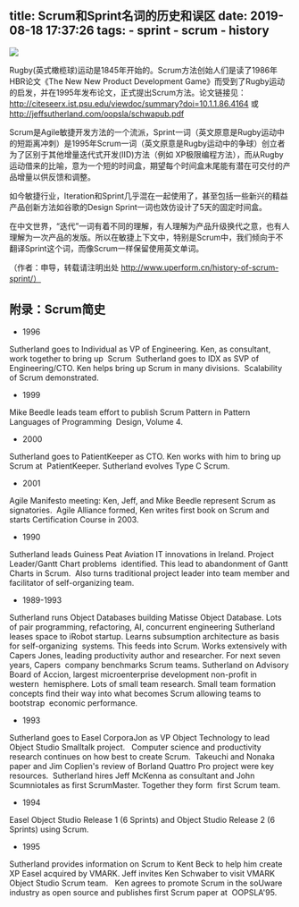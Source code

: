title: Scrum和Sprint名词的历史和误区
date: 2019-08-18 17:37:26
tags:
	- sprint
	- scrum
	- history
---

![](https://www.uperform.cn/wp-content/uploads/2017/09/14750086422_78f49968c1_b-1024x680.jpg)

Rugby(英式橄榄球)运动是1845年开始的。Scrum方法创始人们是读了1986年HBR论文《The New New Product Development Game》而受到了Rugby运动的启发，并在1995年发布论文，正式提出Scrum方法。论文链接见：http://citeseerx.ist.psu.edu/viewdoc/summary?doi=10.1.1.86.4164 或 http://jeffsutherland.com/oopsla/schwapub.pdf

Scrum是Agile敏捷开发方法的一个流派，Sprint一词（英文原意是Rugby运动中的短距离冲刺）是1995年Scrum一词（英文原意是Rugby运动中的争球）创立者为了区别于其他增量迭代式开发(IID)方法（例如 XP极限编程方法），而从Rugby运动借来的比喻，意为一个短的时间盒，期望每个时间盒末尾能有潜在可交付的产品增量以供反馈和调整。

如今敏捷行业，Iteration和Sprint几乎混在一起使用了，甚至包括一些新兴的精益产品创新方法如谷歌的Design Sprint一词也效仿设计了5天的固定时间盒。

<!--more-->

在中文世界，“迭代”一词有着不同的理解，有人理解为产品升级换代之意，也有人理解为一次产品的发版。所以在敏捷上下文中，特别是Scrum中，我们倾向于不翻译Sprint这个词，而像Scrum一样保留使用英文单词。

（作者：申导，转载请注明出处 http://www.uperform.cn/history-of-scrum-sprint/）

## 附录：Scrum简史

- 1996

Sutherland goes to Individual as VP of Engineering. Ken, as consultant, work together to bring up  Scrum 
Sutherland goes to IDX as SVP of Engineering/CTO. Ken helps bring up Scrum in many divisions.  Scalability of Scrum demonstrated.

- 1999 

Mike Beedle leads team effort to publish Scrum Pattern in Pattern Languages of Programming  Design, Volume 4. 

- 2000 

Sutherland goes to PatientKeeper as CTO. Ken works with him to bring up Scrum at  PatientKeeper. Sutherland evolves Type C Scrum.

- 2001 

Agile Manifesto meeting: Ken, Jeff, and Mike Beedle represent Scrum as signatories. 
Agile Alliance formed, Ken writes first book on Scrum and starts Certification Course in 2003. 

- 1990 

Sutherland leads Guiness Peat Aviation IT innovations in Ireland. Project Leader/Gantt Chart problems  identified. This lead to abandonment of Gantt Charts in Scrum.  Also turns traditional project leader into team member and facilitator of self-organizing team.

- 1989-1993 

Sutherland runs Object Databases building Matisse Object Database. Lots of pair programming, refactoring, AI, concurrent engineering
Sutherland leases space to iRobot startup. Learns subsumption architecture as basis for self-organizing  systems. This feeds into Scrum.
Works extensively with Capers Jones, leading productivity author and researcher. For next seven years, Capers  company benchmarks Scrum teams.
Sutherland on Advisory Board of Accion, largest microenterprise development non-profit in western  hemisphere. Lots of small team research.
Small team formation concepts find their way into what becomes Scrum allowing teams to bootstrap  economic performance.

- 1993 

Sutherland goes to Easel CorporaJon as VP Object Technology to lead Object Studio Smalltalk project.   Computer science and productivity research continues on how best to create Scrum.  Takeuchi and Nonaka paper and Jim Coplien's review of Borland Quattro Pro project were key resources.  Sutherland hires Jeff McKenna as consultant and John Scumniotales as first ScrumMaster. Together they form  first Scrum team. 

- 1994

Easel Object Studio Release 1 (6 Sprints) and Object Studio Release 2 (6 Sprints) using Scrum.

- 1995 

Sutherland provides information on Scrum to Kent Beck to help him create XP
Easel acquired by VMARK. Jeff invites Ken Schwaber to visit VMARK Object Studio Scrum team.   Ken agrees to promote Scrum in the soUware industry as open source and publishes first Scrum paper at  OOPSLA'95.
